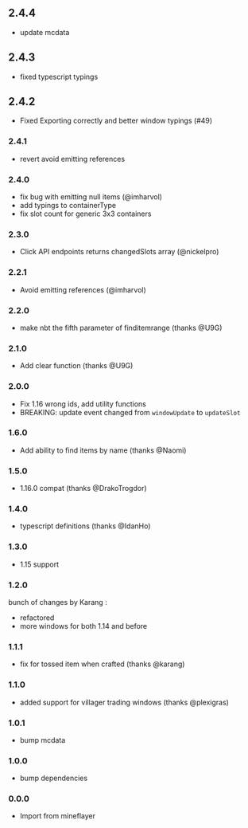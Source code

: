 ## 2.4.4
* update mcdata

## 2.4.3
* fixed typescript typings

## 2.4.2
* Fixed Exporting correctly and better window typings (#49)

### 2.4.1
* revert avoid emitting references

### 2.4.0

* fix bug with emitting null items (@imharvol)
* add typings to containerType
* fix slot count for generic 3x3 containers

### 2.3.0

* Click API endpoints returns changedSlots array (@nickelpro)

### 2.2.1

* Avoid emitting references (@imharvol)

### 2.2.0

* make nbt the fifth parameter of finditemrange (thanks @U9G)

### 2.1.0

* Add clear function (thanks @U9G)

### 2.0.0

* Fix 1.16 wrong ids, add utility functions
* BREAKING: update event changed from `windowUpdate` to `updateSlot`

### 1.6.0

* Add ability to find items by name (thanks @Naomi)

### 1.5.0

* 1.16.0 compat (thanks @DrakoTrogdor)

### 1.4.0

* typescript definitions (thanks @IdanHo)

### 1.3.0

* 1.15 support

### 1.2.0

bunch of changes by Karang :
* refactored
* more windows for both 1.14 and before

### 1.1.1

* fix for tossed item when crafted (thanks @karang)

### 1.1.0

* added support for villager trading windows (thanks @plexigras)

### 1.0.1

* bump mcdata

### 1.0.0

* bump dependencies

### 0.0.0

* Import from mineflayer
